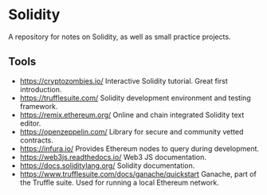 # Solidity

A repository for notes on Solidity, as well as small practice projects.

## Tools

- https://cryptozombies.io/ Interactive Solidity tutorial. Great first introduction.
- https://trufflesuite.com/ Solidity development environment and testing framework.
- https://remix.ethereum.org/ Online and chain integrated Solidity text editor.
- https://openzeppelin.com/ Library for secure and community vetted contracts.
- https://infura.io/ Provides Ethereum nodes to query during development.
- https://web3js.readthedocs.io/ Web3 JS documentation.
- https://docs.soliditylang.org/ Solidity documentation.
- https://www.trufflesuite.com/docs/ganache/quickstart Ganache, part of the Truffle suite. Used for running a local Ethereum network.
